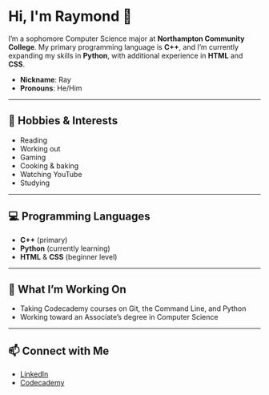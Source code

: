 # Hi, I'm Raymond 👋  

I’m a sophomore Computer Science major at **Northampton Community College**.
My primary programming language is **C++**, and I’m currently expanding my skills in **Python**, with additional experience in **HTML** and **CSS**.

- **Nickname**: Ray
- **Pronouns**: He/Him

---

## 🌟 Hobbies & Interests
- Reading
- Working out
- Gaming
- Cooking & baking
- Watching YouTube
- Studying

---

## 💻 Programming Languages
- **C++** (primary)
- **Python** (currently learning)
- **HTML** & **CSS** (beginner level)

---

## 🚀 What I’m Working On
- Taking Codecademy courses on Git, the Command Line, and Python
- Working toward an Associate’s degree in Computer Science

---

## 📫 Connect with Me
- [LinkedIn](https://www.linkedin.com/in/raymond-castro-466753359/)
- [Codecademy](https://www.codecademy.com/profiles/moray581)
